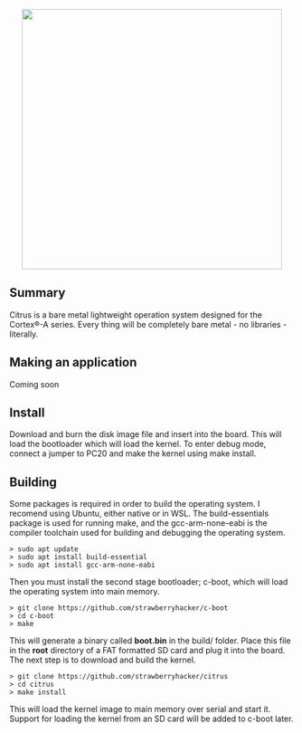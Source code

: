<br/><br/>
<p align="center">
  <img width="460"  src="https://github.com/strawberryhacker/citrusOS/blob/master/doc/citrus.png">
</p>

## Summary

Citrus is a bare metal lightweight operation system designed for the Cortex®-A series. Every thing will be completely bare metal - no libraries - literally.

## Making an application

Coming soon

## Install

Download and burn the disk image file and insert into the board. This will load the bootloader which will load the kernel. To enter debug mode, connect a jumper to PC20 and make the kernel using make install. 

## Building

Some packages is required in order to build the operating system. I recomend using Ubuntu, either native or in WSL. The build-essentials package is used for running make, and the gcc-arm-none-eabi is the compiler toolchain used for building and debugging the operating system.

```
> sudo apt update
> sudo apt install build-essential
> sudo apt install gcc-arm-none-eabi
```

Then you must install the second stage bootloader; c-boot, which will load the operating system into main memory.

```
> git clone https://github.com/strawberryhacker/c-boot
> cd c-boot
> make
```

This will generate a binary called **boot.bin** in the build/ folder. Place this file in the **root** directory of a FAT formatted SD card and plug it into the board. The next step is to download and build the kernel. 

```
> git clone https://github.com/strawberryhacker/citrus
> cd citrus
> make install
```

This will load the kernel image to main memory over serial and start it. Support for loading the kernel from an SD card will be added to c-boot later. 
